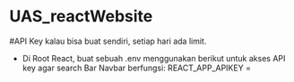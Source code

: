 # UAS_reactWebsite

#API Key kalau bisa buat sendiri, setiap hari ada limit.

- Di Root React, buat sebuah .env menggunakan berikut untuk akses API key agar search Bar Navbar berfungsi:
REACT_APP_APIKEY =
